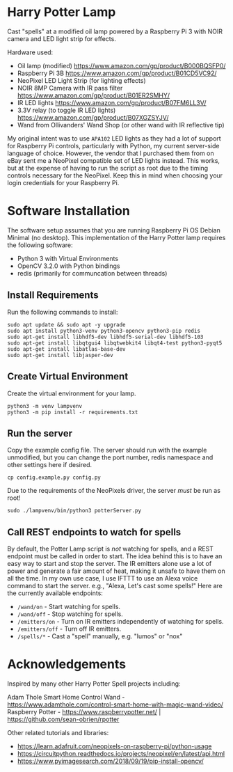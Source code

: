 # Harry Potter Lamp
Cast "spells" at a modified oil lamp powered by a Raspberry Pi 3 with NOIR 
camera and LED light strip for effects.

Hardware used:
* Oil lamp (modified) https://www.amazon.com/gp/product/B000BQSFP0/
* Raspberry Pi 3B https://www.amazon.com/gp/product/B01CD5VC92/
* NeoPixel LED Light Strip (for lighting effects)
* NOIR 8MP Camera with IR pass filter https://www.amazon.com/gp/product/B01ER2SMHY/
* IR LED lights https://www.amazon.com/gp/product/B07FM6LL3V/
* 3.3V relay (to toggle IR LED lights) https://www.amazon.com/gp/product/B07XGZSYJV/
* Wand from Ollivanders' Wand Shop (or other wand with IR reflective tip)

My original intent was to use `APA102` LED lights as they had a lot of support
for Raspberry Pi controls, particularly with Python, my current server-side
language of choice.  However, the vendor that I purchased them from on eBay
sent me a NeoPixel compatible set of LED lights instead.  This works, but at
the expense of having to run the script as root due to the timing controls
necessary for the NeoPixel.  Keep this in mind when choosing your login
credentials for your Raspberry Pi.

# Software Installation

The software setup assumes that you are running Raspberry Pi OS Debian Minimal
(no desktop).  This implementation of the Harry Potter lamp requires the
following software:

* Python 3 with Virtual Environments
* OpenCV 3.2.0 with Python bindings
* redis (primarily for communcation between threads)

## Install Requirements

Run the following commands to install:

```
sudo apt update && sudo apt -y upgrade
sudo apt install python3-venv python3-opencv python3-pip redis
sudo apt-get install libhdf5-dev libhdf5-serial-dev libhdf5-103
sudo apt-get install libqtgui4 libqtwebkit4 libqt4-test python3-pyqt5
sudo apt-get install libatlas-base-dev
sudo apt-get install libjasper-dev
```

## Create Virtual Environment

Create the virtual environment for your lamp.

```
python3 -m venv lampvenv
python3 -m pip install -r requirements.txt
```

## Run the server
Copy the example config file.  The server should run with the example 
unmodified, but you can change the port number, redis namespace and other
settings here if desired.

```
cp config.example.py config.py
```

Due to the requirements of the NeoPixels driver, the server _must_ be run as 
root!

```
sudo ./lampvenv/bin/python3 potterServer.py
```

## Call REST endpoints to watch for spells
By default, the Potter Lamp script is _not_ watching for spells, and a REST 
endpoint must be called in order to start.  The idea behind this is to have an
easy way to start and stop the server.  The IR emitters alone use a lot of
power and generate a fair amount of heat, making it unsafe to have them on all
the time.  In my own use case, I use IFTTT to use an Alexa voice command to
start the server. e.g., "Alexa, Let's cast some spells!"  Here are the
currently available endpoints:

* `/wand/on` - Start watching for spells.
* `/wand/off` - Stop watching for spells.
* `/emitters/on` - Turn on IR emitters independently of watching for spells.
* `/emitters/off` - Turn off IR emitters.
* `/spells/*` - Cast a "spell" manually, e.g. "lumos" or "nox"


# Acknowledgements
Inspired by many other Harry Potter Spell projects including:

Adam Thole Smart Home Control Wand - https://www.adamthole.com/control-smart-home-with-magic-wand-video/
Raspberry Potter - https://www.raspberrypotter.net/ | https://github.com/sean-obrien/rpotter

Other related tutorials and libraries:
* https://learn.adafruit.com/neopixels-on-raspberry-pi/python-usage
* https://circuitpython.readthedocs.io/projects/neopixel/en/latest/api.html
* https://www.pyimagesearch.com/2018/09/19/pip-install-opencv/
